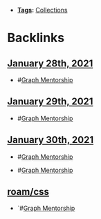 - **[Tags](<Tags.md>):** [Collections](<Collections.md>)

# Backlinks
## [January 28th, 2021](<January 28th, 2021.md>)
- #[Graph Mentorship](<Graph Mentorship.md>)

## [January 29th, 2021](<January 29th, 2021.md>)
- #[Graph Mentorship](<Graph Mentorship.md>)

## [January 30th, 2021](<January 30th, 2021.md>)
- #[Graph Mentorship](<Graph Mentorship.md>)

- #[Graph Mentorship](<Graph Mentorship.md>)

## [roam/css](<roam/css.md>)
- `#[Graph Mentorship](<Graph Mentorship.md>)

